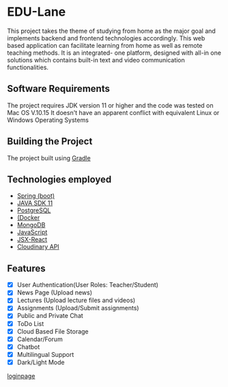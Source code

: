 # EDU-Lane

This project takes the theme of studying from home as the major
goal and implements backend and frontend technologies accordingly.
This web based application can facilitate learning from home as well as remote teaching methods.
It is an integrated- one platform, designed with all-in one solutions which contains built-in text and video communication functionalities.

## Software Requirements

The project requires JDK version 11 or higher and the code was tested on Mac OS V.10.15
It doesn't have an apparent conflict with equivalent Linux or Windows Operating Systems

## Building the Project
The project built using [Gradle](https://gradle.org)

## Technologies employed
- [Spring (boot)](https://spring.io/projects/spring-boot)
- [JAVA SDK 11](https://www.oracle.com/java/technologies/javase-jdk11-downloads.html)
- [PostgreSQL](https://www.postgresql.org/)
- [(Docker](https://www.docker.com/)
- [MongoDB](https://www.mongodb.com)
- [JavaScript](https://www.javascript.com/)
- [JSX-React](https://reactjs.org/)
- [Cloudinary API](https://cloudinary.com/) 


## Features

- [x] User Authentication(User Roles: Teacher/Student)
- [x] News Page (Upload news)
- [x] Lectures (Upload lecture files and videos)
- [x] Assignments (Upload/Submit assignments)
- [x] Public and Private Chat 
- [x] ToDo List
- [x] Cloud Based File Storage
- [x] Calendar/Forum
- [x] Chatbot
- [x] Multilingual Support
- [x] Dark/Light Mode

[loginpage](src/assets/images/Login_Page_readme.png)